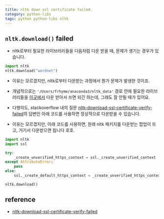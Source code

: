 ```yaml
---
title: nltk down ssl certificate failed.
category: python-libs
tags: python python-libs nltk 
---
```


## `nltk.download()` failed

- nltk로부터 필요한 라이브러리들을 다음처럼 다운 받을 때, 문제가 생기는 경우가 있습니다.

```python
import nltk
nltk.download("wordnet")
```

- 이유는 모르겠지만, nltk로부터 다운받는 과정에서 뭔가 문제가 발생한 것이죠. 
- 개념적으로는 `'/Users/frhyme/anaconda3/nltk_data'` 경로 안에 필요한 라이브러리들을 [이곳에서](http://www.nltk.org/nltk_data/) 다운 받아서 쓰면 되긴 하는데, 그래도 잘 안될 때가 있어요. 

- 다행히도, stackoverflow 내의 질문 [nltk-download-ssl-certificate-verify-failed](https://stackoverflow.com/questions/38916452/nltk-download-ssl-certificate-verify-failed)의 답변인 아래 코드를 사용하면 정상적으로 다운받을 수 있습니다. 
- 이유는 모르겠지만, 아래 코드를 사용하면, 원래 nltk 패키지를 다운받는 팝업이 뜨고, 거기서 다운받으면 됩니다 호호.

```python
import nltk
import ssl

try:
    _create_unverified_https_context = ssl._create_unverified_context
except AttributeError:
    pass
else:
    ssl._create_default_https_context = _create_unverified_https_context

nltk.download()
```




## reference

- [nltk-download-ssl-certificate-verify-failed](https://stackoverflow.com/questions/38916452/nltk-download-ssl-certificate-verify-failed)